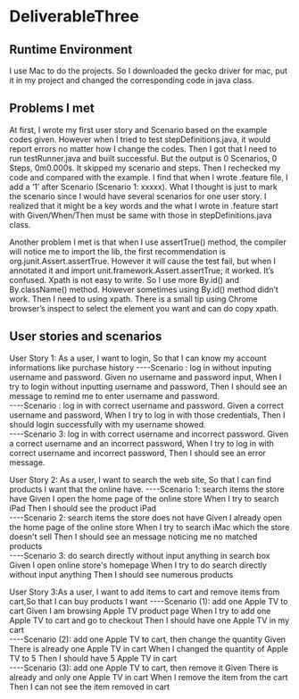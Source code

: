# DeliverableThree
Runtime Environment
----------------------
I use Mac to do the projects. So I downloaded the gecko driver for mac, put it in my project and changed the corresponding code in java class.

Problems I met
--------------------
At first, I wrote my first user story and Scenario based on the example codes given. However when I tried to test stepDefinitions.java, it would report errors no matter how I change the codes. Then I got that I need to run testRunner.java and built successful. But the output is 0 Scenarios, 0 Steps, 0m0.000s. It skipped my scenario and steps. Then I rechecked my code and compared with the example. I find that when I wrote .feature file, I add a ‘1’ after Scenario (Scenario 1: xxxxx). What I thought is just to mark the scenario since I would have several scenarios for one user story.  I realized that it might be a key words and the what I wrote in .feature start with Given/When/Then must be same with those in stepDefinitions.java class. 

Another problem I met is that when I use assertTrue() method, the compiler will notice me to import the lib, the first recommendation  is org.junit.Assert.assertTrue. However it will cause the test fail, but when I annotated it and import unit.framework.Assert.assertTrue; it worked. It’s confused.
Xpath is not easy to write. So I use more By.id() and By.className() method. However sometimes using By.id() method didn’t work. Then I need to using xpath. There is a small tip using Chrome browser’s inspect to select the element you want and can do copy xpath.

User stories and scenarios
--------------------
User Story 1: As a user, I want to login, So that I can know my account informations like purchase history
   ----Scenario : log in without inputing username and password.
	     Given no username and password input,
             When I try to login without inputting username and password,
             Then I should see an message to remind me to enter username and password.	     
   ----Scenario : log in with correct username and password.
	     Given a correct username and password,
             When I try to log in with those credentials,
             Then I should login successfully with my username showed.	     
   ----Scenario 3: log in with correct username and incorrect password.
	     Given a correct username and an incorrect password,
            When I try to log in with correct username and incorrect password,
            Then I should see an error message.
	    
User Story 2: As a user, I want to search the web site, So that I can find products I want that the online have.
   ----Scenario 1: search items the store have
		        Given I open the home page of the online store
            When I try to search iPad
            Then I should see the product iPad      
   ----Scenario 2: search items the store does not have
		        Given I already open the home page of the online store
            When I try to search iMac which the store doesn't sell
            Then I should see an message noticing me no matched products 	    
   ----Scenario 3: do search directly without input anything in search box
	    Given I open online store's homepage
            When I try to do search directly without input anything
            Then I should see numerous products
	    
User Story 3:As a user, I want to add items to cart and remove items from cart,So that I can buy products I want
   ----Scenario (1): add one Apple TV to cart
	    Given I am browsing Apple TV product page
            When I try to add one Apple TV to cart and go to checkout
            Then I should have one Apple TV in my cart	    
   ----Scenario (2): add one Apple TV to cart, then change the quantity
	    Given There is already one Apple TV in cart
            When I changed the quantity of Apple TV to 5
            Then I should have 5 Apple TV in cart	    
  ----Scenario (3): add one Apple TV to cart, then remove it
	    Given There is already and only one Apple TV in cart
            When I remove the item from the cart
            Then I can not see the item removed in cart

